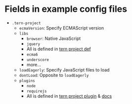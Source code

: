 # Fields in example config files

- `.tern-project`
  - `ecmaVersion`: Specify ECMAScript version
  - `libs`
    - `browser`: Native JavaScript
    - `jquery`
    - All is defined in [tern project def](https://github.com/ternjs/tern/tree/master/defs)
    - `ecma6`
    - `underscore`
    - more...
  - `loadEagerly`: Specify JavaScript files to load
  - `dontLoad`: Opposite to `loadEagerly`
  - `plugins`
    - `node`
    - `requirejs`
    - All is defined in [tern project plugin](https://github.com/ternjs/tern/tree/master/plugin) & [docs](http://ternjs.net/doc/manual.html#plugins)
